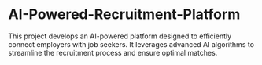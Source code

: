 # AI-Powered-Recruitment-Platform
This project develops an AI-powered platform designed to efficiently connect employers with job seekers. It leverages advanced AI algorithms to streamline the recruitment process and ensure optimal matches.
